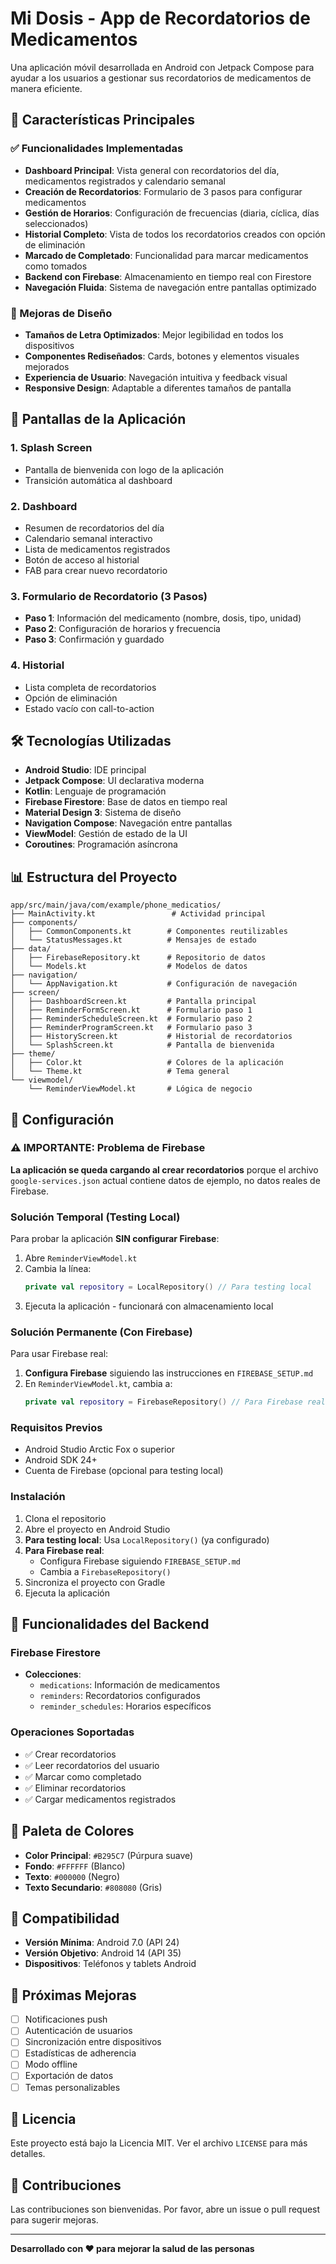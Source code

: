 # Mi Dosis - App de Recordatorios de Medicamentos

Una aplicación móvil desarrollada en Android con Jetpack Compose para ayudar a los usuarios a gestionar sus recordatorios de medicamentos de manera eficiente.

## 🚀 Características Principales

### ✅ Funcionalidades Implementadas

- **Dashboard Principal**: Vista general con recordatorios del día, medicamentos registrados y calendario semanal
- **Creación de Recordatorios**: Formulario de 3 pasos para configurar medicamentos
- **Gestión de Horarios**: Configuración de frecuencias (diaria, cíclica, días seleccionados)
- **Historial Completo**: Vista de todos los recordatorios creados con opción de eliminación
- **Marcado de Completado**: Funcionalidad para marcar medicamentos como tomados
- **Backend con Firebase**: Almacenamiento en tiempo real con Firestore
- **Navegación Fluida**: Sistema de navegación entre pantallas optimizado

### 🎨 Mejoras de Diseño

- **Tamaños de Letra Optimizados**: Mejor legibilidad en todos los dispositivos
- **Componentes Rediseñados**: Cards, botones y elementos visuales mejorados
- **Experiencia de Usuario**: Navegación intuitiva y feedback visual
- **Responsive Design**: Adaptable a diferentes tamaños de pantalla

## 📱 Pantallas de la Aplicación

### 1. Splash Screen
- Pantalla de bienvenida con logo de la aplicación
- Transición automática al dashboard

### 2. Dashboard
- Resumen de recordatorios del día
- Calendario semanal interactivo
- Lista de medicamentos registrados
- Botón de acceso al historial
- FAB para crear nuevo recordatorio

### 3. Formulario de Recordatorio (3 Pasos)
- **Paso 1**: Información del medicamento (nombre, dosis, tipo, unidad)
- **Paso 2**: Configuración de horarios y frecuencia
- **Paso 3**: Confirmación y guardado

### 4. Historial
- Lista completa de recordatorios
- Opción de eliminación
- Estado vacío con call-to-action

## 🛠️ Tecnologías Utilizadas

- **Android Studio**: IDE principal
- **Jetpack Compose**: UI declarativa moderna
- **Kotlin**: Lenguaje de programación
- **Firebase Firestore**: Base de datos en tiempo real
- **Material Design 3**: Sistema de diseño
- **Navigation Compose**: Navegación entre pantallas
- **ViewModel**: Gestión de estado de la UI
- **Coroutines**: Programación asíncrona

## 📊 Estructura del Proyecto

```
app/src/main/java/com/example/phone_medicatios/
├── MainActivity.kt                 # Actividad principal
├── components/
│   ├── CommonComponents.kt        # Componentes reutilizables
│   └── StatusMessages.kt          # Mensajes de estado
├── data/
│   ├── FirebaseRepository.kt      # Repositorio de datos
│   └── Models.kt                  # Modelos de datos
├── navigation/
│   └── AppNavigation.kt           # Configuración de navegación
├── screen/
│   ├── DashboardScreen.kt         # Pantalla principal
│   ├── ReminderFormScreen.kt      # Formulario paso 1
│   ├── ReminderScheduleScreen.kt  # Formulario paso 2
│   ├── ReminderProgramScreen.kt   # Formulario paso 3
│   ├── HistoryScreen.kt           # Historial de recordatorios
│   └── SplashScreen.kt            # Pantalla de bienvenida
├── theme/
│   ├── Color.kt                   # Colores de la aplicación
│   └── Theme.kt                   # Tema general
└── viewmodel/
    └── ReminderViewModel.kt       # Lógica de negocio
```

## 🔧 Configuración

### ⚠️ IMPORTANTE: Problema de Firebase

**La aplicación se queda cargando al crear recordatorios** porque el archivo `google-services.json` actual contiene datos de ejemplo, no datos reales de Firebase.

### Solución Temporal (Testing Local)

Para probar la aplicación **SIN configurar Firebase**:

1. Abre `ReminderViewModel.kt`
2. Cambia la línea:
   ```kotlin
   private val repository = LocalRepository() // Para testing local
   ```
3. Ejecuta la aplicación - funcionará con almacenamiento local

### Solución Permanente (Con Firebase)

Para usar Firebase real:

1. **Configura Firebase** siguiendo las instrucciones en `FIREBASE_SETUP.md`
2. En `ReminderViewModel.kt`, cambia a:
   ```kotlin
   private val repository = FirebaseRepository() // Para Firebase real
   ```

### Requisitos Previos
- Android Studio Arctic Fox o superior
- Android SDK 24+
- Cuenta de Firebase (opcional para testing local)

### Instalación
1. Clona el repositorio
2. Abre el proyecto en Android Studio
3. **Para testing local**: Usa `LocalRepository()` (ya configurado)
4. **Para Firebase real**: 
   - Configura Firebase siguiendo `FIREBASE_SETUP.md`
   - Cambia a `FirebaseRepository()`
5. Sincroniza el proyecto con Gradle
6. Ejecuta la aplicación

## 🎯 Funcionalidades del Backend

### Firebase Firestore
- **Colecciones**:
  - `medications`: Información de medicamentos
  - `reminders`: Recordatorios configurados
  - `reminder_schedules`: Horarios específicos

### Operaciones Soportadas
- ✅ Crear recordatorios
- ✅ Leer recordatorios del usuario
- ✅ Marcar como completado
- ✅ Eliminar recordatorios
- ✅ Cargar medicamentos registrados

## 🎨 Paleta de Colores

- **Color Principal**: `#B295C7` (Púrpura suave)
- **Fondo**: `#FFFFFF` (Blanco)
- **Texto**: `#000000` (Negro)
- **Texto Secundario**: `#808080` (Gris)

## 📱 Compatibilidad

- **Versión Mínima**: Android 7.0 (API 24)
- **Versión Objetivo**: Android 14 (API 35)
- **Dispositivos**: Teléfonos y tablets Android

## 🚀 Próximas Mejoras

- [ ] Notificaciones push
- [ ] Autenticación de usuarios
- [ ] Sincronización entre dispositivos
- [ ] Estadísticas de adherencia
- [ ] Modo offline
- [ ] Exportación de datos
- [ ] Temas personalizables

## 📄 Licencia

Este proyecto está bajo la Licencia MIT. Ver el archivo `LICENSE` para más detalles.

## 🤝 Contribuciones

Las contribuciones son bienvenidas. Por favor, abre un issue o pull request para sugerir mejoras.

---

**Desarrollado con ❤️ para mejorar la salud de las personas** 
